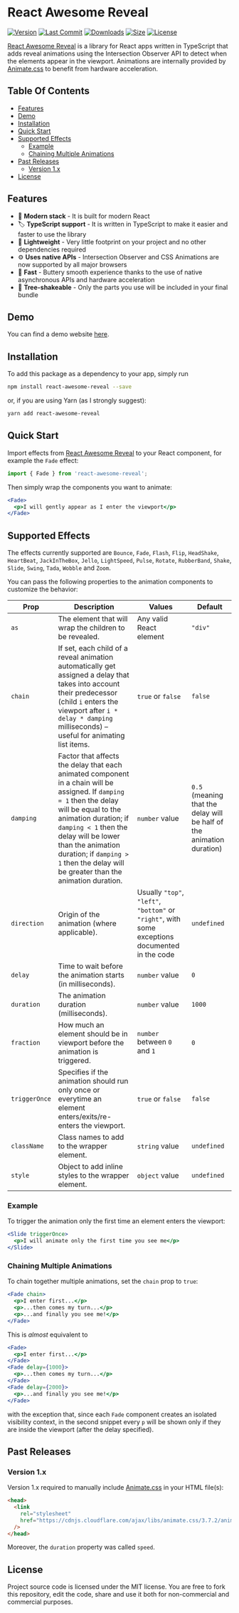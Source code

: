 # React Awesome Reveal

[![Version](https://badgen.net/npm/v/react-awesome-reveal)](https://www.npmjs.com/package/react-awesome-reveal/v/latest)
[![Last Commit](https://badgen.net/github/last-commit/dennismorello/react-awesome-reveal)](https://github.com/dennismorello/react-awesome-reveal/commits/master)
[![Downloads](https://badgen.net/npm/dt/react-awesome-reveal)](https://www.npmjs.com/package/react-awesome-reveal/v/latest)
[![Size](https://badgen.net/bundlephobia/minzip/react-awesome-reveal)](https://bundlephobia.com/result?p=react-awesome-reveal@latest)
[![License](https://badgen.net/npm/license/react-awesome-reveal)](https://www.npmjs.com/package/react-awesome-reveal/v/latest)

[React Awesome Reveal](https://github.com/dennismorello/react-awesome-reveal) is a library for React apps written in TypeScript that adds reveal animations using the Intersection Observer API to detect when the elements appear in the viewport. Animations are internally provided by [Animate.css](https://github.com/daneden/animate.css) to benefit from hardware acceleration.

## Table Of Contents

- [Features](#features)
- [Demo](#demo)
- [Installation](#installation)
- [Quick Start](#quick-start)
- [Supported Effects](#supported-effects)
  - [Example](#example)
  - [Chaining Multiple Animations](#chaining-multiple-animations)
- [Past Releases](#past-releases)
  - [Version 1.x](#version-1x)
- [License](#license)

## Features

- 🎁 **Modern stack** - It is built for modern React
- 🏷 **TypeScript support** - It is written in TypeScript to make it easier and faster to use the library
- 🍃 **Lightweight** - Very little footprint on your project and no other dependencies required
- ⚙️ **Uses native APIs** - Intersection Observer and CSS Animations are now supported by all major browsers
- 🚀 **Fast** - Buttery smooth experience thanks to the use of native asynchronous APIs and hardware acceleration
- 🌳 **Tree-shakeable** - Only the parts you use will be included in your final bundle

## Demo

You can find a demo website [here](https://react-awesome-reveal.morello.dev).

## Installation

To add this package as a dependency to your app, simply run

```sh
npm install react-awesome-reveal --save
```

or, if you are using Yarn (as I strongly suggest):

```sh
yarn add react-awesome-reveal
```

## Quick Start

Import effects from [React Awesome Reveal](https://www.npmjs.com/package/react-awesome-reveal) to your React component, for example the `Fade` effect:

```js
import { Fade } from 'react-awesome-reveal';
```

Then simply wrap the components you want to animate:

```jsx
<Fade>
  <p>I will gently appear as I enter the viewport</p>
</Fade>
```

## Supported Effects

The effects currently supported are `Bounce`, `Fade`, `Flash`, `Flip`, `HeadShake`, `HeartBeat`, `JackInTheBox`, `Jello`, `LightSpeed`, `Pulse`, `Rotate`, `RubberBand`, `Shake`, `Slide`, `Swing`, `Tada`, `Wobble` and `Zoom`.

You can pass the following properties to the animation components to customize the behavior:

| Prop          | Description                                                                                                                                                                                                                                                                                                              | Values                                                                                          | Default                                                               |
| ------------- | ------------------------------------------------------------------------------------------------------------------------------------------------------------------------------------------------------------------------------------------------------------------------------------------------------------------------ | ----------------------------------------------------------------------------------------------- | --------------------------------------------------------------------- |
| `as`          | The element that will wrap the children to be revealed.                                                                                                                                                                                                                                                                  | Any valid React element                                                                         | `"div"`                                                               |
| `chain`       | If set, each child of a reveal animation automatically get assigned a delay that takes into account their predecessor (child `i` enters the viewport after `i * delay * damping` milliseconds) – useful for animating list items.                                                                                        | `true` or `false`                                                                               | `false`                                                               |
| `damping`     | Factor that affects the delay that each animated component in a chain will be assigned. If `damping = 1` then the delay will be equal to the animation duration; if `damping < 1` then the delay will be lower than the animation duration; if `damping > 1` then the delay will be greater than the animation duration. | `number` value                                                                                  | `0.5` (meaning that the delay will be half of the animation duration) |
| `direction`   | Origin of the animation (where applicable).                                                                                                                                                                                                                                                                              | Usually `"top"`, `"left"`, `"bottom"` or `"right"`, with some exceptions documented in the code | `undefined`                                                           |
| `delay`       | Time to wait before the animation starts (in milliseconds).                                                                                                                                                                                                                                                              | `number` value                                                                                  | `0`                                                                   |
| `duration`    | The animation duration (milliseconds).                                                                                                                                                                                                                                                                                   | `number` value                                                                                  | `1000`                                                                |
| `fraction`    | How much an element should be in viewport before the animation is triggered.                                                                                                                                                                                                                                             | `number` between `0` and `1`                                                                    | `0`                                                                   |
| `triggerOnce` | Specifies if the animation should run only once or everytime an element enters/exits/re-enters the viewport.                                                                                                                                                                                                             | `true` or `false`                                                                               | `false`                                                               |
| `className`   | Class names to add to the wrapper element.                                                                                                                                                                                                                                                                               | `string` value                                                                                  | `undefined`                                                           |
| `style`       | Object to add inline styles to the wrapper element.                                                                                                                                                                                                                                                                      | `object` value                                                                                  | `undefined`                                                           |

### Example

To trigger the animation only the first time an element enters the viewport:

```jsx
<Slide triggerOnce>
  <p>I will animate only the first time you see me</p>
</Slide>
```

### Chaining Multiple Animations

To chain together multiple animations, set the `chain` prop to `true`:

```jsx
<Fade chain>
  <p>I enter first...</p>
  <p>...then comes my turn...</p>
  <p>...and finally you see me!</p>
</Fade>
```

This is _almost_ equivalent to

```jsx
<Fade>
  <p>I enter first...</p>
</Fade>
<Fade delay={1000}>
  <p>...then comes my turn...</p>
</Fade>
<Fade delay={2000}>
  <p>...and finally you see me!</p>
</Fade>
```

with the exception that, since each `Fade` component creates an isolated visibility context, in the second snippet every `p` will be shown only if they are inside the viewport (after the delay specified).

## Past Releases

### Version 1.x

Version 1.x required to manually include [Animate.css](https://github.com/daneden/animate.css) in your HTML file(s):

```html
<head>
  <link
    rel="stylesheet"
    href="https://cdnjs.cloudflare.com/ajax/libs/animate.css/3.7.2/animate.min.css"
  />
</head>
```

Moreover, the `duration` property was called `speed`.

## License

Project source code is licensed under the MIT license. You are free to fork this repository, edit the code, share and use it both for non-commercial and commercial purposes.
